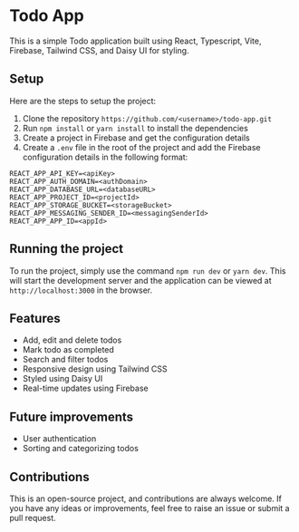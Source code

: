# Todo App

This is a simple Todo application built using React, Typescript, Vite, Firebase, Tailwind CSS, and Daisy UI for styling.

## Setup

Here are the steps to setup the project:

1. Clone the repository `https://github.com/<username>/todo-app.git`
2. Run `npm install` or `yarn install` to install the dependencies
3. Create a project in Firebase and get the configuration details
4. Create a `.env` file in the root of the project and add the Firebase configuration details in the following format:

```
REACT_APP_API_KEY=<apiKey>
REACT_APP_AUTH_DOMAIN=<authDomain>
REACT_APP_DATABASE_URL=<databaseURL>
REACT_APP_PROJECT_ID=<projectId>
REACT_APP_STORAGE_BUCKET=<storageBucket>
REACT_APP_MESSAGING_SENDER_ID=<messagingSenderId>
REACT_APP_APP_ID=<appId>
```

## Running the project

To run the project, simply use the command `npm run dev` or `yarn dev`. This will start the development server and the application can be viewed at `http://localhost:3000` in the browser.

## Features

- Add, edit and delete todos
- Mark todo as completed
- Search and filter todos
- Responsive design using Tailwind CSS
- Styled using Daisy UI
- Real-time updates using Firebase

## Future improvements

- User authentication
- Sorting and categorizing todos

## Contributions

This is an open-source project, and contributions are always welcome. If you have any ideas or improvements, feel free to raise an issue or submit a pull request.
